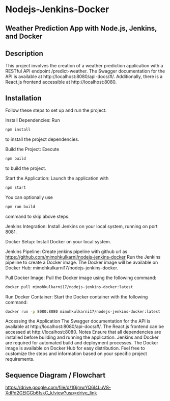 # Nodejs-Jenkins-Docker

## Weather Prediction App with Node.js, Jenkins, and Docker

## Description

This project involves the creation of a weather prediction application with a RESTful API endpoint /predict-weather.
The Swagger documentation for the API is available at
http://localhost:8080/api-docs/#/.
Additionally, there is a React.js frontend accessible at
http://localhost:8080.

## Installation

Follow these steps to set up and run the project:

Install Dependencies:
Run

```sh
npm install
```

to install the project dependencies.

Build the Project:
Execute

```sh
npm build
```

to build the project.

Start the Application:
Launch the application with

```sh
npm start
```

You can optionally use

```sh
npm run build
```

command to skip above steps.

Jenkins Integration:
Install Jenkins on your local system, running on port 8081.

Docker Setup:
Install Docker on your local system.

Jenkins Pipeline:
Create jenkins pipeline with github url as
https://github.com/mimohkulkarni/nodejs-jenkins-docker
Run the Jenkins pipeline to create a Docker image.
The Docker image will be available on Docker Hub: mimohkulkarni17/nodejs-jenkins-docker.

Pull Docker Image:
Pull the Docker image using the following command:

```sh
docker pull mimohkulkarni17/nodejs-jenkins-docker:latest
```

Run Docker Container:
Start the Docker container with the following command:

```sh
docker run -p 8080:8080 mimohkulkarni17/nodejs-jenkins-docker:latest
```

Accessing the Application
The Swagger documentation for the API is available at http://localhost:8080/api-docs/#/.
The React.js frontend can be accessed at http://localhost:8080.
Notes
Ensure that all dependencies are installed before building and running the application.
Jenkins and Docker are required for automated build and deployment processes.
The Docker image is available on Docker Hub for easy distribution.
Feel free to customize the steps and information based on your specific project requirements.

## Sequence Diagram / Flowchart

https://drive.google.com/file/d/1GjmwYQ6l4LuV8-XdPd2GEIGGb6fskC_k/view?usp=drive_link

